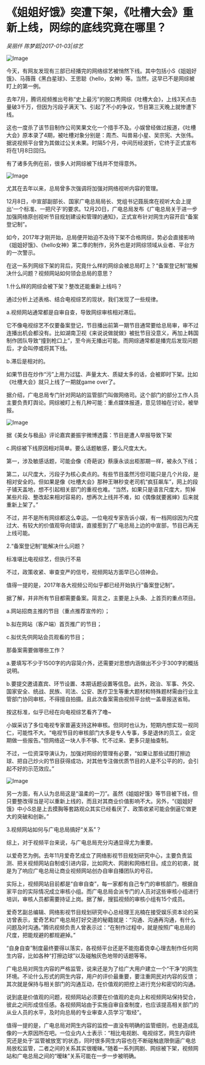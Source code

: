 # 《姐姐好饿》突遭下架，《吐槽大会》重新上线，网综的底线究竟在哪里？

*吴丽仟 陈梦茹|2017-01-03|综艺*

![Image](http://static.ylzbl.com/uploads/ueditor/php/upload/image/20170707/1499426540210388.jpeg)

今天，有网友发现有三部已经播完的网络综艺被悄然下线。其中包括小S《姐姐好饿》、马薇薇《黑白星球》、王思聪《hello，女神》等。当然，这早已不是网综被盯上的第一例。

去年7月，腾讯视频推出号称“史上最污”的脱口秀网综《吐槽大会》，上线3天点击量破3千万，但因为污段子满天飞、引起了不小的争议，节目第三天晚上就惨遭下线。

这也一度杀了该节目制作公司笑果文化一个措手不及。小娱曾经做过报道，《吐槽大会》原本录了4期，被吐槽对象分别是：周杰、叫兽易小星、吴宗宪、大张伟。据说视频平台曾为其做过公关未果。时隔5个月，中间历经波折，它终于正式宣布将在1月8日回归。

有了诸多先例在前，很多人对网综被下线并不觉得意外。

![Image](http://static.ylzbl.com/201704281811021905)

尤其在去年以来，总局曾多次强调将加强对网络视听内容的管理。

12月8日，中宣部副部长、国家广电总局局长、党组书记聂辰席在视听大会上提出‘一个标准、一把尺子’的要求。12月20日，广电总局发布《广电总局关于进一步加强网络原创视听节目规划建设和管理的通知》，正式宣布针对网生内容开启“备案登记制”。

如今，2017年才刚开始，总局便开始迫不及待下架不合格网综，势必会直接影响《姐姐好饿》、《hello女神》第二季的制作，另外也是对网综领域从业者、平台方的一次警示。

在这一系列网综下架的背后，究竟什么样的网综会被总局盯上？“备案登记制”能解决什么问题？视频网站如何领会总局的意思？

1.什么样的网综会被下架？整改还能重新上线吗？

通过分析上述表格、结合电视综艺的现状，我们发现了一些规律。

a.视频网站通常都是自审自查，导致网综审核相对滞后。

它不像电视综艺不仅要备案登记，节目播出前第一期节目通常要给总局审，审不过连播出机会都没有。比如湖南卫视《来说说做就做》被批节目没意义，再加上韩国制作团队导致“撞到枪口上”，至今尚无播出可能。而网综通常都是播完后发现问题后，才会叫停或将其下线。

b.滞后是相对的。

如果节目在炒作“污”上用力过猛、声量太大、质疑太多的话，会被即时下架。比如《吐槽大会》就只上线了一期就game over了。

据介绍，广电总局专门针对网站的监管部门叫做网络司。这个部门的部分工作人员主要负责盯舆论。网综被盯上有几种可能：重点媒体报道，意见领袖在讨论，被举报。

![Image](http://static.ylzbl.com/201704281811027431)

据《美女与极品》评论嘉宾姜振宇微博透露：节目是遭人举报导致下架

c.网综被下线原因相对简单。要么话题敏感，要么尺度太大。

第一，涉及敏感话题，可能会像《奇葩说》蔡康永谈出柜那期一样，被永久下线；

第二，以尺度大，污段子为核心卖点的。有些节目虽然污但可能只是几个片段，是相对安全的。但如果是像《吐槽大会》那种王琳秒变老司机“疯狂飙车”，网上的段子铺天盖地，想不引起相关部门的重视也难。“当然，如果只是语言尺度大，剪掉某些片段、整改起来相对容易的，想再次上线并不难，如《偶像就要酱婶》后来就重新上架了。”

不过，并不是所有网综都这么幸运。一位电视专家告诉小娱，有一档网综因为尺度过大、有较大的价值观导向错误，直接惹到了广电总局上边的中宣部，节目已再无上线可能。

2.“备案登记制”能解决什么问题？

标准堪比电视综艺，但执行不易

不过，政策收紧、审查变严的信号，视频网站方面早已心领神会。

值得一提的是，2017年各大视频公司似乎都已经开始执行“备案登记制”。

据了解，并非所有节目都需要备案。简言之，主要是上头条、上首页的重点项目。

a.网站招商主推的节目（重点推荐宣传的）；

b.拟在网站（客户端）首页推广的节目；

c.拟优先供网站会员观看的节目；

那备案需要做哪些工作？

a.要填写不少于1500字的内容简介外，还需要对思想内涵做出不少于300字的概括说明。

b.要提交邀请嘉宾、环节设置、本期话题设置等信息。此外，政治、军事、外交、国家安全、统战、民族、司法、公安、医疗卫生等重大题材和特殊题材需由行业主管部门协同审核，不得擅自拍摄。且此次备案需由视频平台统一盖章报送省局。

按这标准，似乎已经在向电视综艺看齐了噜~

小娱采访了多位电视专家普遍支持这种审核。但同时也认为，短期内想实现一视同仁，可能性不大。“电视节目的审核部门大多是专人专事，多是退休的员工，会定期做一些报告。”但网络这一块人手不够、忙不过来、更多只是抽查制。

不过，一位资深导演认为，加强对网综的管理有必要，“如果让那些试图打擦边球、把自己炒火的节目获得成功，对其他专注做优质节目的人是不公平的的，会引起不好的示范效应。”

![Image](http://static.ylzbl.com/201704281811027656)

另一方面，有人认为总局这是“温柔的一刀”。虽然《姐姐好饿》等节目被下线，但只要整改得当是可以重新上线的，而且对其商业价值影响不大。另外，“《姐姐好饿》中小S总是上去摸胸等套路观众其实已经看厌了、政策收紧可能会倒逼它做更大的突破和创新。”

3.视频网站如何与广电总局搞好“关系”？

综上，对于视频平台来说，与广电总局充分沟通显得尤为重要。

以爱奇艺为例。去年11月爱奇艺成立了网络影视节目规划研究中心，主要负责监测、把关视频网站自制或引进内容，比如网大、网剧和网络栏目。成立的初衷，就是为了响应广电总局让商业视频网站创办自审自播团队的号召。

实际上，视频网站目前都是“自审自查”，每一家都有自己专门的审核部门，根据自家平台的实际情况成立审核小组。而广电总局会派专门的人员对这些审核小组进行培训，审核人员都需要持证上岗。据了解，搜狐视频的审核小组有15个成员。

爱奇艺副总编辑、网络影视节目规划研究中心总经理王兆楠在接受娱乐资本论的采访曾表示，爱奇艺和广电总局打好交道的秘籍就是：“沟通、沟通再沟通，有什么问题及时沟通。”腾讯视频负责人曾表示过：“在制作过程中，就是按照广电总局的尺度，把能规避的都规避掉。”

“自身自查”制度最终要得以落实，各视频平台还是不能抱着侥幸心理去制作任何网生内容，比如各种“打擦边球”以及碰触灰色地带的话题等等。

广电总局对网生内容的严格监管，说来还是为了给广大用户建立一个“干净”的网生环境。不论什么形式的网生内容，用户的评价最重要，要注重网民对内容的反馈；其次就是保持与相关部门的沟通互动，在价值观的把控上进行充分和密切的沟通。

说到底是价值观的问题，视频网站必须要在价值观的走向上和视频网站保持契合，彼此之间形成信任感。各视频网站由于实施自审自查制度，也应该提高相关部门的从业人员的水平，及时向总局的专业审查人员学习“取经”。

值得一提的是，广电总局对网生内容的监控一直没有明确的监管细则，也是造成乱像的一大原因所在吧。一位业内人士表示：“相比电视剧、电视综艺，网生内容终究还是处于‘监管被放宽’的状态，同时很多网生内容也在不断碰触底限倒逼广电总局放松监管，二者之间的关系其实很暧昧。”随着一系列网剧、网综被下架，视频网站和广电总局之间的“暧昧”关系可能在一步一步被明确。

